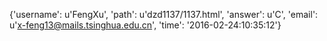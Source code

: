 {'username': u'FengXu', 'path': u'dzd1137/1137.html', 'answer': u'C', 'email': u'x-feng13@mails.tsinghua.edu.cn', 'time': '2016-02-24:10:35:12'}